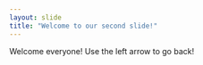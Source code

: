 ```yaml
---
layout: slide
title: "Welcome to our second slide!"
---
```

Welcome everyone!
Use the left arrow to go back!
